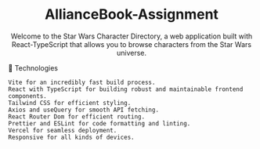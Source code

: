 <h1 align="center">AllianceBook-Assignment</h1>
<p align="center">
    Welcome to the Star Wars Character Directory, a web application built with React-TypeScript that allows you to browse characters from the Star Wars universe.
</p>

🚀 Technologies

    Vite for an incredibly fast build process.
    React with TypeScript for building robust and maintainable frontend components.
    Tailwind CSS for efficient styling.
    Axios and useQuery for smooth API fetching.
    React Router Dom for efficient routing.
    Prettier and ESLint for code formatting and linting.
    Vercel for seamless deployment.
    Responsive for all kinds of devices.
